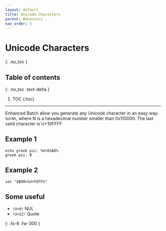 ```yaml
---
layout: default
title: Unicode Characters
parent: Behaviors
nav_order: 5
---
```


# Unicode Characters
{: .no_toc }

## Table of contents
{: .no_toc .text-delta }

1. TOC
{:toc}

---

Enhanced Batch allow you generate any Unicode character in an easy way: `%U+N%`, where N is a hexadecimal number smaller than 0x110000. The last valid character is U+10FFFF.

## Example 1
```
echo greek psi: %U+03A8%
greek psi: Ψ
```

## Example 2
```
set "$BOM=%U+FEFF%"
```

## Some useful
- `!U+0!` NUL
- `!U+22!` Quote

{: .fs-6 .fw-300 }
